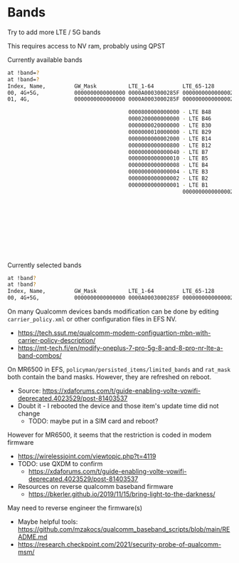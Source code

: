 # Bands
Try to add more LTE / 5G bands

This requires access to NV ram, probably using QPST

Currently available bands
```bash
at !band=?
at !band=?
Index, Name,         GW_Mask          LTE_1-64         LTE_65-128       NSA_1-64         NSA_65-128       NSA_257-320      SA_1-64          SA_65-128        SA_257-320       Mode
00, 4G+5G,           0000000000000000 0000A0003000285F 0000000000000002 0000000030002812 0000000000001002 0000000000000008 0000000000000000 0000000000000000 0000000000000000 1
01, 4G,              0000000000000000 0000A0003000285F 0000000000000002 0000000000000000 0000000000000000 0000000000000000 0000000000000000 0000000000000000 0000000000000000 1

                                      0000800000000000 - LTE B48    
                                      0000200000000000 - LTE B46    
                                      0000000020000000 - LTE B30    
                                      0000000010000000 - LTE B29    
                                      0000000000002000 - LTE B14    
                                      0000000000000800 - LTE B12    
                                      0000000000000040 - LTE B7     
                                      0000000000000010 - LTE B5     
                                      0000000000000008 - LTE B4     
                                      0000000000000004 - LTE B3     
                                      0000000000000002 - LTE B2     
                                      0000000000000001 - LTE B1     
                                                       0000000000000002 - LTE B66    
                                                                        0000000020000000 - NR5G N30    
                                                                        0000000010000000 - NR5G N29    
                                                                        0000000000002000 - NR5G N14    
                                                                        0000000000000800 - NR5G N12    
                                                                        0000000000000010 - NR5G N5     
                                                                        0000000000000002 - NR5G N2     
                                                                                         0000000000001000 - NR5G N77    
                                                                                         0000000000000002 - NR5G N66    
                                                                                                          0000000000000008 - NR5G N260   
```

Currently selected bands
```bash
at !band?
at !band?
Index, Name,         GW_Mask          LTE_1-64         LTE_65-128       NSA_1-64         NSA_65-128       NSA_257-320      SA_1-64          SA_65-128        SA_257-320       Mode
00, 4G+5G,           0000000000000000 0000A0003000285F 0000000000000002 0000000030002812 0000000000001002 0000000000000008 0000000000000000 0000000000000000 0000000000000000 1
```

On many Qualcomm devices bands modification can be done by editing `carrier_policy.xml` or other configuration files in EFS NV.
  * https://tech.ssut.me/qualcomm-modem-configuartion-mbn-with-carrier-policy-description/
  * https://mt-tech.fi/en/modify-oneplus-7-pro-5g-8-and-8-pro-nr-lte-a-band-combos/

On MR6500 in EFS, `policyman/persisted_items/limited_bands` and `rat_mask` both contain the band masks. However, they are refreshed on reboot.
  * Source: https://xdaforums.com/t/guide-enabling-volte-vowifi-deprecated.4023529/post-81403537
  * Doubt it - I rebooted the device and those item's update time did not change
    * TODO: maybe put in a SIM card and reboot?

However for MR6500, it seems that the restriction is coded in modem firmware
  * https://wirelessjoint.com/viewtopic.php?t=4119
  * TODO: use QXDM to confirm
    * https://xdaforums.com/t/guide-enabling-volte-vowifi-deprecated.4023529/post-81403537
  * Resources on reverse qualcomm baseband firmware
    * https://bkerler.github.io/2019/11/15/bring-light-to-the-darkness/

May need to reverse engineer the firmware(s) 
  * Maybe helpful tools: https://github.com/mzakocs/qualcomm_baseband_scripts/blob/main/README.md
  * https://research.checkpoint.com/2021/security-probe-of-qualcomm-msm/

